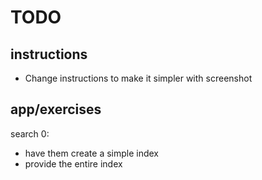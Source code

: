# TODO


## instructions
- Change instructions to make it simpler with screenshot

## app/exercises
search 0:
- have them create a simple index
- provide the entire index
